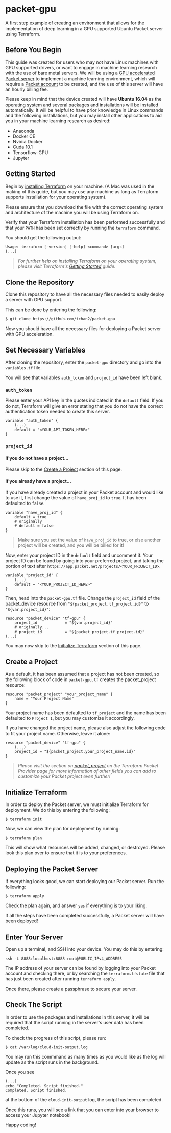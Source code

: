 # packet-gpu
A first step example of creating an environment that allows for the implementation of deep learning in a GPU supported Ubuntu Packet server using Terraform.


## Before You Begin
This guide was created for users who may not have Linux machines with GPU supported drivers, or want to engage in machine learning research with the use of bare metal servers. We will be using a [GPU accelerated Packet server](https://www.packet.com/cloud/) to implement a machine learning environment, which will require a [Packet account](https://app.packet.net/login) to be created, and the use of this server will have an hourly billing fee. 

Please keep in mind that the device created will have <b> Ubuntu 16.04</b> as the operating system and several packages and installations will be installed automatically. It will be helpful to have prior knowledge in Linux commands and the following installations, but you may install other applications to aid you in your machine learning research as desired:

- Anaconda
- Docker CE
- Nvidia Docker
- Cuda 10.1
- Tensorflow-GPU
- Jupyter


## Getting Started
Begin by [installing Terraform](https://www.terraform.io/downloads.html) on your machine. (A Mac was used in the making of this guide, but you may use any machine as long as Terraform supports installation for your operating system). 

Please ensure that you download the file with the correct operating system and architecture of the machine you will be using Terraform on.

Verify that your Terraform installation has been performed successfully and that your `PATH` has been set correctly by running the `terraform` command.

You should get the following output:
```
Usage: terraform [-version] [-help] <command> [args] 
(...)
```

><i> For further help on installing Terraform on your operating system, please visit Terraform's [Getting Started](https://learn.hashicorp.com/terraform/getting-started/install.html) guide. </i>


## Clone the Repository
Clone this repository to have all the necessary files needed to easily deploy a server with GPU support.

This can be done by entering the following: 
```
$ git clone https://github.com/tchan2/packet-gpu
```

Now you should have all the necessary files for deploying a Packet server with GPU acceleration.


## Set Necessary Variables
After cloning the repository, enter the `packet-gpu` directory and go into the `variables.tf` file.

You will see that variables `auth_token` and `project_id` have been left blank.

### `auth_token`
Please enter your API key in the quotes indicated in the `default` field. If you do not, Terraform will give an error stating that you do not have the correct authentication token needed to create this server.
```
variable "auth_token" {
    (...)
    default = "<YOUR_API_TOKEN_HERE>"
}
```
### `project_id`
#### If you do not have a project...
Please skip to the [Create a Project](#create-a-project) section of this page.

#### If you already have a project...
If you have already created a project in your Packet account and would like to use it, first change the value of `have_proj_id` to `true`. It has been defaulted to `false`.

```
variable "have_proj_id" {
    default = true
    # originally
    # default = false
}
```
> Make sure you set the value of `have_proj_id` to true, or else another project will be created, and you will be billed for it!

Now, enter your project ID in the `default` field and uncomment it. Your project ID can be found by going into your preferred project, and taking the portion of text after `https://app.packet.net/projects/<YOUR_PROJECT_ID>`.

```
variable "project_id" {
    (...)
    default = "<YOUR_PROJECT_ID_HERE>"
}
```

Then, head into the `packet-gpu.tf` file. Change the `project_id` field of the packet_device resource from `"${packet_project.tf_project.id}"` to `"${var.project_id}"`:
```
resource "packet_device" "tf-gpu" {
    project_id            = "${var.project_id}"
    # originally... 
    # project_id          = "${packet_project.tf_project.id}"
(...)
```

You may now skip to the [Initialize Terraform](#initialize-terraform) section of this page.


## Create a Project 
As a default, it has been assumed that a project has not been created, so the following block of code in `packet-gpu.tf` creates the packet_project resource:

```
resource "packet_project" "your_project_name" {
    name = "Your Project Name"
}
```
Your project name has been defaulted to `tf_project` and the name has been defaulted to `Project 1`, but you may customize it accordingly.

If you have changed the project name, please also adjust the following code to fit your project name. Otherwise, leave it alone: 
```
resource "packet_device" "tf-gpu" {
    (...)
    project_id = "${packet_project.your_project_name.id}"
}
```
><i> Please visit the section on [packet_project](https://www.terraform.io/docs/providers/packet/r/project.html) on the Terraform Packet Provider page for more information of other fields you can add to customize your Packet project even further! </i>


## Initialize Terraform
In order to deploy the Packet server, we must initialize Terraform for deployment. We do this by entering the following:
```
$ terraform init
```

Now, we can view the plan for deployment by running:
```
$ terraform plan
```

This will show what resources will be added, changed, or destroyed. Please look this plan over to ensure that it is to your preferences.


## Deploying the Packet Server
If everything looks good, we can start deploying our Packet server. Run the following:
```
$ terraform apply
```
Check the plan again, and answer `yes` if everything is to your liking.

If all the steps have been completed successfully, a Packet server will have been deployed!


## Enter Your Server
Open up a terminal, and SSH into your device. You may do this by entering:
```
ssh -L 8888:localhost:8888 root@PUBLIC_IPv4_ADDRESS
```

The IP address of your server can be found by logging into your Packet account and checking there, or by searching the `terraform.tfstate` file that has just been created after running `terraform apply`. 

Once there, please create a passphrase to secure your server.


## Check The Script
In order to use the packages and installations in this server, it will be required that the script running in the server's user data has been completed.

To check the progress of this script, please run:
```
$ cat /var/log/cloud-init-output.log
```
You may run this commmand as many times as you would like as the log will update as the script runs in the background.

Once you see
```
(...)
echo "Completed. Script finished."
Completed. Script finished.
```
at the bottom of the `cloud-init-output` log, the script has been completed.

Once this runs, you will see a link that you can enter into your browser to access your Jupyter notebook!

Happy coding!

<!-- ## Check Your Installations
To ensure that all installations have been completed successfully, we must run the following to initialize our session after entering our server:
```
$ source ~/.bashrc
```

Now, please check if the following commands return the correct information.

```
$ conda
usage: conda [-h] [-V] command ...
(...)

$ nvidia-docker

Usage: docker [OPTIONS] COMMAND
(...)

$ nvcc -V
nvcc: NVIDIA (R) Cuda compiler driver
Copyright (c) 2005-2019 NVIDIA Corporation
(...)

$ nvidia-smi
Mon Jan 01 01:01:01 2019  // Should show your own timestamp here
+-----------------------------------------------------------------------------+
| NVIDIA-SMI 418.67       Driver Version: 418.67       CUDA Version: 10.1     |
|-------------------------------+----------------------+----------------------+
| GPU  Name        Persistence-M| Bus-Id        Disp.A | Volatile Uncorr. ECC |
| Fan  Temp  Perf  Pwr:Usage/Cap|         Memory-Usage | GPU-Util  Compute M. |
|===============================+======================+======================|
|   0  Tesla V100-SXM2...  Off  | 00000000:62:00.0 Off |                    0 |
| N/A   48C    P0    57W / 300W |      0MiB / 32480MiB |      0%      Default |
+-------------------------------+----------------------+----------------------+
(...)
```


## Install Tensorflow
Finally, we are now able to use our Packet server to open up Jupyter and use it for machine learning!

Run the following command to create a separate environment in Conda. Name it however you like.
```
$ conda create --name juypter_env python=3.7
```

Now, activate this environment.
```
$ conda activate juypter_env
```

Install Tensorflow-GPU and Jupyter.
```
$ pip install tensorflow-gpu
$ pip install jupyter
$ pip install keras
```

Now, you are ready to run your Jupyter notebook!
```
$ jupyter notebook --allow-root
``` -->
